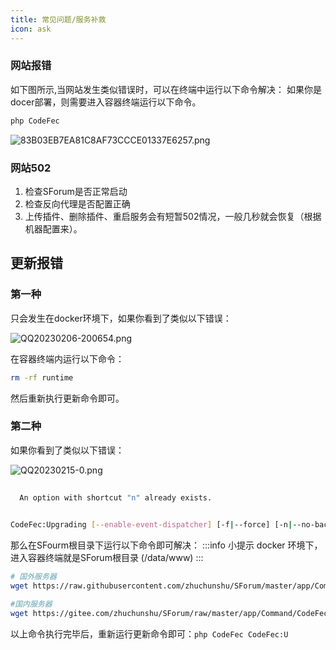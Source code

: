 ```yaml
---
title: 常见问题/服务补救
icon: ask
---
```


### 网站报错
如下图所示,当网站发生类似错误时，可以在终端中运行以下命令解决：
如果你是docer部署，则需要进入容器终端运行以下命令。
```bash
php CodeFec
```

![83B03EB7EA81C8AF73CCCE01337E6257.png](/images/83B03EB7EA81C8AF73CCCE01337E6257.png)

### 网站502
1. 检查SForum是否正常启动
2. 检查反向代理是否配置正确
3. 上传插件、删除插件、重启服务会有短暂502情况，一般几秒就会恢复（根据机器配置来）。

## 更新报错

### 第一种
只会发生在docker环境下，如果你看到了类似以下错误：

![QQ20230206-200654.png](/images/QQ20230206-200654.png)

在容器终端内运行以下命令：
```bash
rm -rf runtime
```
然后重新执行更新命令即可。

### 第二种
如果你看到了类似以下错误：

![QQ20230215-0.png](/images/QQ20230215-0.png)

```bash
                                               
  An option with shortcut "n" already exists.  
                                               

CodeFec:Upgrading [--enable-event-dispatcher] [-f|--force] [-n|--no-backup]

```

那么在SFourm根目录下运行以下命令即可解决：
:::info 小提示
docker 环境下，进入容器终端就是SForum根目录 (/data/www)
:::

```bash
# 国外服务器
wget https://raw.githubusercontent.com/zhuchunshu/SForum/master/app/Command/CodeFec/Upgrading.php -O ./app/Command/CodeFec/Upgrading.php && composer du -o && php CodeFec

#国内服务器
wget https://gitee.com/zhuchunshu/SForum/raw/master/app/Command/CodeFec/Upgrading.php -O ./app/Command/CodeFec/Upgrading.php && composer du -o && php CodeFec
```

以上命令执行完毕后，重新运行更新命令即可：`php CodeFec CodeFec:U`